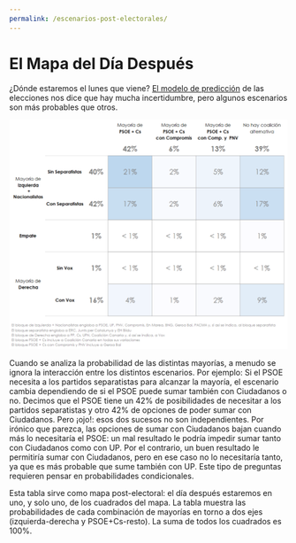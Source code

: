 ```yaml
---
permalink: /escenarios-post-electorales/
---
```

# El Mapa del Día Después

¿Dónde estaremos el lunes que viene? [El modelo de predicción](https://www.inakiarbeloa.com/generales-2019) de las elecciones nos dice que hay mucha incertidumbre, pero algunos escenarios son más probables que otros.

![](/images/04.2019_general_election_forecast/posts/2019-04-22-escenarios.png)

Cuando se analiza la probabilidad de las distintas mayorías, a menudo se ignora la interacción entre los distintos escenarios. Por ejemplo: Si el PSOE necesita a los partidos separatistas para alcanzar la mayoría, el escenario cambia dependiendo de si el PSOE puede sumar también con Ciudadanos o no. Decimos que el PSOE tiene un 42% de posibilidades de necesitar a los partidos separatistas y otro 42% de opciones de poder sumar con Ciudadanos. Pero ¡ojo!: esos dos sucesos no son independientes. Por irónico que parezca, las opciones de sumar con Ciudadanos bajan cuando más lo necesitaría el PSOE: un mal resultado le podría impedir sumar tanto con Ciudadanos como con UP. Por el contrario, un buen resultado le permitiría sumar con Ciudadanos, pero en ese caso no lo necesitaría tanto, ya que es más probable que sume también con UP. Este tipo de preguntas requieren pensar en probabilidades condicionales.

Esta tabla sirve como mapa post-electoral: el día después estaremos en uno, y solo uno, de los cuadrados del mapa. La tabla muestra las probabilidades de cada combinación de mayorías en torno a dos ejes (izquierda-derecha y PSOE+Cs-resto). La suma de todos los cuadrados es 100%.